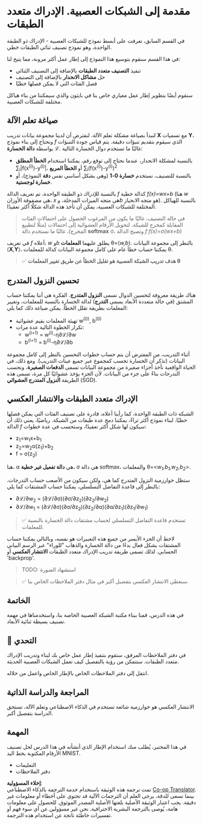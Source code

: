 <!--
CO_OP_TRANSLATOR_METADATA:
{
  "original_hash": "df98b2c59f87d8543135301e87969f70",
  "translation_date": "2025-05-20T02:12:00+00:00",
  "source_file": "15-rag-and-vector-databases/data/own_framework.md",
  "language_code": "ar"
}
-->
# مقدمة إلى الشبكات العصبية. الإدراك متعدد الطبقات

في القسم السابق، تعرفت على أبسط نموذج للشبكات العصبية - الإدراك ذو الطبقة الواحدة، وهو نموذج تصنيف ثنائي الطبقات خطي.

في هذا القسم سنقوم بتوسيع هذا النموذج إلى إطار عمل أكثر مرونة، مما يتيح لنا:

* تنفيذ **التصنيف متعدد الطبقات** بالإضافة إلى التصنيف الثنائي
* حل **مشاكل الانحدار** بالإضافة إلى التصنيف
* فصل الفئات التي لا يمكن فصلها خطيًا

سنقوم أيضًا بتطوير إطار عمل معياري خاص بنا في بايثون والذي سيمكننا من بناء هياكل مختلفة للشبكات العصبية.

## صياغة تعلم الآلة

لنبدأ بصياغة مشكلة تعلم الآلة. لنفترض أن لدينا مجموعة بيانات تدريب **X** مع تسميات **Y**، ونحتاج إلى بناء نموذج *f* الذي سيقوم بتقديم تنبؤات دقيقة. يتم قياس جودة التنبؤات بواسطة **دالة الخسارة** ℒ. غالبًا ما تستخدم دوال الخسارة التالية:

* بالنسبة لمشكلة الانحدار، عندما نحتاج إلى توقع رقم، يمكننا استخدام **الخطأ المطلق** ∑<sub>i</sub>|f(x<sup>(i)</sup>)-y<sup>(i)</sup>|، أو **الخطأ المربع** ∑<sub>i</sub>(f(x<sup>(i)</sup>)-y<sup>(i)</sup>)<sup>2</sup>
* بالنسبة للتصنيف، نستخدم **خسارة 0-1** (وهي بشكل أساسي نفس **دقة** النموذج)، أو **خسارة لوجستية**.

بالنسبة للإدراك ذو الطبقة الواحدة، تم تعريف الدالة *f* كدالة خطية *f(x)=wx+b* (هنا *w* هي مصفوفة الأوزان، *x* هي متجه الميزات المدخلة، و*b* هو متجه الانحياز). بالنسبة للهياكل المختلفة للشبكات العصبية، يمكن أن تأخذ هذه الدالة شكلًا أكثر تعقيدًا.

> في حالة التصنيف، غالبًا ما يكون من المرغوب الحصول على احتمالات الفئات المقابلة كمخرج للشبكة. لتحويل الأرقام العشوائية إلى احتمالات (مثلًا لتطبيع المخرج)، غالبًا ما نستخدم دالة **softmax** σ، وتصبح الدالة *f* *f(x)=σ(wx+b)*

في تعريف *f* أعلاه، *w* و*b* يطلق عليهما **المعلمات** θ=⟨*w,b*⟩. بالنظر إلى مجموعة البيانات ⟨**X**,**Y**⟩، يمكننا حساب خطأ عام على كامل مجموعة البيانات كدالة للمعلمات θ.

> ✅ **هدف تدريب الشبكة العصبية هو تقليل الخطأ عن طريق تغيير المعلمات θ**

## تحسين النزول المتدرج

هناك طريقة معروفة لتحسين الدوال تسمى **النزول المتدرج**. الفكرة هي أننا يمكننا حساب المشتق (في حالة متعددة الأبعاد يسمى **التدرج**) لدالة الخسارة بالنسبة للمعلمات، وتغيير المعلمات بطريقة تقلل الخطأ. يمكن صياغة ذلك كما يلي:

* تهيئة المعلمات بقيم عشوائية w<sup>(0)</sup>, b<sup>(0)</sup>
* تكرار الخطوة التالية عدة مرات:
    - w<sup>(i+1)</sup> = w<sup>(i)</sup>-η∂ℒ/∂w
    - b<sup>(i+1)</sup> = b<sup>(i)</sup>-η∂ℒ/∂b

أثناء التدريب، من المفترض أن يتم حساب خطوات التحسين بالنظر إلى كامل مجموعة البيانات (تذكر أن الخسارة تحسب كمجموع عبر جميع عينات التدريب). ومع ذلك، في الحياة الواقعية نأخذ أجزاء صغيرة من مجموعة البيانات تسمى **الدفعات الصغيرة**، ونحسب التدرجات بناءً على جزء من البيانات. لأن الجزء يؤخذ عشوائيًا كل مرة، تسمى هذه الطريقة **النزول المتدرج العشوائي** (SGD).

## الإدراك متعدد الطبقات والانتشار العكسي

الشبكة ذات الطبقة الواحدة، كما رأينا أعلاه، قادرة على تصنيف الفئات التي يمكن فصلها خطيًا. لبناء نموذج أكثر ثراءً، يمكننا دمج عدة طبقات من الشبكة. رياضيًا، يعني ذلك أن الدالة *f* سيكون لها شكل أكثر تعقيدًا، وستحسب في عدة خطوات:
* z<sub>1</sub>=w<sub>1</sub>x+b<sub>1</sub>
* z<sub>2</sub>=w<sub>2</sub>α(z<sub>1</sub>)+b<sub>2</sub>
* f = σ(z<sub>2</sub>)

هنا، α هي **دالة تفعيل غير خطية**، σ هي دالة softmax، والمعلمات θ=<*w<sub>1</sub>,b<sub>1</sub>,w<sub>2</sub>,b<sub>2</sub>*>.

ستظل خوارزمية النزول المتدرج كما هي، ولكن سيكون من الأصعب حساب التدرجات. بالنظر إلى قاعدة التفاضل التسلسلي، يمكننا حساب المشتقات كما يلي:

* ∂ℒ/∂w<sub>2</sub> = (∂ℒ/∂σ)(∂σ/∂z<sub>2</sub>)(∂z<sub>2</sub>/∂w<sub>2</sub>)
* ∂ℒ/∂w<sub>1</sub> = (∂ℒ/∂σ)(∂σ/∂z<sub>2</sub>)(∂z<sub>2</sub>/∂α)(∂α/∂z<sub>1</sub>)(∂z<sub>1</sub>/∂w<sub>1</sub>)

> ✅ تستخدم قاعدة التفاضل التسلسلي لحساب مشتقات دالة الخسارة بالنسبة للمعلمات.

لاحظ أن الجزء الأيسر من جميع هذه التعبيرات هو نفسه، وبالتالي يمكننا حساب المشتقات بشكل فعال بدءًا من دالة الخسارة والذهاب "للوراء" عبر الرسم البياني الحسابي. لذلك تسمى طريقة تدريب الإدراك متعدد الطبقات **الانتشار العكسي** أو 'backprop'.

> TODO: استشهاد الصورة

> ✅ سنغطي الانتشار العكسي بتفصيل أكبر في مثال دفتر الملاحظات الخاص بنا.

## الخاتمة

في هذه الدرس، قمنا ببناء مكتبة الشبكة العصبية الخاصة بنا، واستخدمناها في مهمة تصنيف بسيطة ثنائية الأبعاد.

## 🚀 التحدي

في دفتر الملاحظات المرفق، ستقوم بتنفيذ إطار عمل خاص بك لبناء وتدريب الإدراك متعدد الطبقات. ستتمكن من رؤية بالتفصيل كيف تعمل الشبكات العصبية الحديثة.

انتقل إلى دفتر الملاحظات الخاص بالإطار الخاص واعمل من خلاله.

## المراجعة والدراسة الذاتية

الانتشار العكسي هو خوارزمية شائعة تستخدم في الذكاء الاصطناعي وتعلم الآلة، تستحق الدراسة بتفصيل أكبر.

## المهمة

في هذا المختبر، يُطلب منك استخدام الإطار الذي أنشأته في هذا الدرس لحل تصنيف الأرقام المكتوبة بخط اليد MNIST.

* التعليمات
* دفتر الملاحظات

**إخلاء المسؤولية**:  
تمت ترجمة هذه الوثيقة باستخدام خدمة الترجمة بالذكاء الاصطناعي [Co-op Translator](https://github.com/Azure/co-op-translator). بينما نسعى للدقة، يرجى العلم أن الترجمات الآلية قد تحتوي على أخطاء أو معلومات غير دقيقة. يجب اعتبار الوثيقة الأصلية بلغتها الأصلية المصدر الموثوق. للحصول على معلومات هامة، يُوصى بالترجمة البشرية الاحترافية. نحن غير مسؤولين عن أي سوء فهم أو تفسيرات خاطئة ناتجة عن استخدام هذه الترجمة.